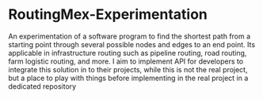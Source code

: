 # RoutingMex-Experimentation
An experimentation of a software program to find the shortest path from a starting point through several possible nodes and edges to an end point. 
Its applicable in infrastructure routing such as pipeline routing, road routing, farm logistic routing, and more. 
I aim to implement API for developers to integrate this solution in to their projects, while this is not the real project, but a place to play with things before implementing in the real project in a dedicated repository 
